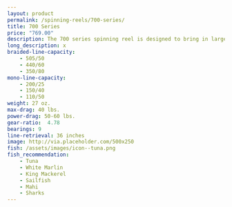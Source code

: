 ```yaml
---
layout: product
permalink: /spinning-reels/700-series/
title: 700 Series
price: "769.00"
description: The 700 series spinning reel is designed to bring in larger fish.
long_description: x
braided-line-capacity: 
    - 505/50
    - 440/60
    - 350/80
mono-line-capacity:
    - 200/25
    - 150/40
    - 110/50
weight: 27 oz.
max-drag: 40 lbs.
power-drag: 50-60 lbs.
gear-ratio:  4.78
bearings: 9
line-retrieval: 36 inches
image: http://via.placeholder.com/500x250
fish: /assets/images/icon--tuna.png
fish_recommendation:
    - Tuna
    - White Marlin
    - King Mackerel
    - Sailfish
    - Mahi
    - Sharks
---
```




